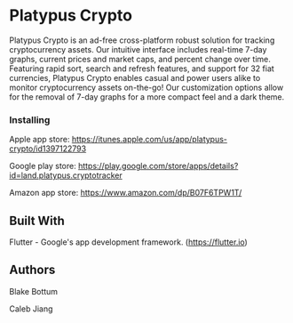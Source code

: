# Platypus Crypto

Platypus Crypto is an ad-free cross-platform robust solution for tracking cryptocurrency assets. Our intuitive interface includes real-time 7-day graphs, current prices and market caps, and percent change over time. Featuring rapid sort, search and refresh features, and support for 32 fiat currencies, Platypus Crypto enables casual and power users alike to monitor cryptocurrency assets on-the-go! Our customization options allow for the removal of 7-day graphs for a more compact feel and a dark theme.

### Installing

Apple app store: https://itunes.apple.com/us/app/platypus-crypto/id1397122793

Google play store: https://play.google.com/store/apps/details?id=land.platypus.cryptotracker

Amazon app store: https://www.amazon.com/dp/B07F6TPW1T/

## Built With

Flutter - Google's app development framework. (https://flutter.io)

## Authors

Blake Bottum

Caleb Jiang
